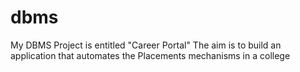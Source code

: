 # dbms
My DBMS Project is entitled "Career Portal"
The aim is to build an application that automates the Placements mechanisms in a college


